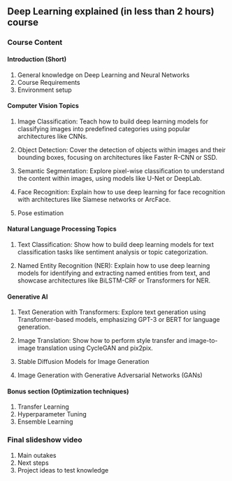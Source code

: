 ## Deep Learning explained (in less than 2 hours) course

### Course Content

#### Introduction (Short)
1. General knowledge on Deep Learning and Neural Networks
2. Course Requirements
3. Environment setup
#### Computer Vision Topics
1. Image Classification: Teach how to build deep learning models for classifying images into predefined categories using popular architectures like CNNs.

2. Object Detection: Cover the detection of objects within images and their bounding boxes, focusing on architectures like Faster R-CNN or SSD.

3. Semantic Segmentation: Explore pixel-wise classification to understand the content within images, using models like U-Net or DeepLab.

4. Face Recognition: Explain how to use deep learning for face recognition with architectures like Siamese networks or ArcFace.

5. Pose estimation

#### Natural Language Processing Topics
1. Text Classification: Show how to build deep learning models for text classification tasks like sentiment analysis or topic categorization.

3. Named Entity Recognition (NER): Explain how to use deep learning models for identifying and extracting named entities from text, and showcase architectures like BiLSTM-CRF or Transformers for NER.

#### Generative AI
1. Text Generation with Transformers: Explore text generation using Transformer-based models, emphasizing GPT-3 or BERT for language generation.
2. Image Translation: Show how to perform style transfer and image-to-image translation using CycleGAN and pix2pix.

3. Stable Diffusion Models for Image Generation

4. Image Generation with Generative Adversarial Networks (GANs)


#### Bonus section (Optimization techniques)
1. Transfer Learning
2. Hyperparameter Tuning
3. Ensemble Learning


### Final slideshow video
1. Main outakes
2. Next steps
3. Project ideas to test knowledge

